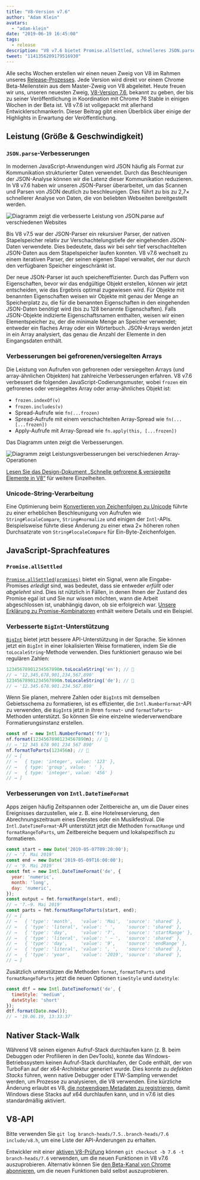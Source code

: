 ```yaml
---
title: "V8-Version v7.6"
author: "Adam Klein"
avatars: 
  - "adam-klein"
date: "2019-06-19 16:45:00"
tags: 
  - release
description: "V8 v7.6 bietet Promise.allSettled, schnelleres JSON.parse, lokalisierte BigInts, schnellere gefrorene/versiegelte Arrays und vieles mehr!"
tweet: "1141356209179516930"
---
```

Alle sechs Wochen erstellen wir einen neuen Zweig von V8 im Rahmen unseres [Release-Prozesses](/docs/release-process). Jede Version wird direkt vor einem Chrome Beta-Meilenstein aus dem Master-Zweig von V8 abgeleitet. Heute freuen wir uns, unseren neuesten Zweig, [V8-Version 7.6](https://chromium.googlesource.com/v8/v8.git/+log/branch-heads/7.6), bekannt zu geben, der bis zu seiner Veröffentlichung in Koordination mit Chrome 76 Stable in einigen Wochen in der Beta ist. V8 v7.6 ist vollgepackt mit allerhand Entwicklerschmankerln. Dieser Beitrag gibt einen Überblick über einige der Highlights in Erwartung der Veröffentlichung.

<!--truncate-->
## Leistung (Größe & Geschwindigkeit)

### `JSON.parse`-Verbesserungen

In modernen JavaScript-Anwendungen wird JSON häufig als Format zur Kommunikation strukturierter Daten verwendet. Durch das Beschleunigen der JSON-Analyse können wir die Latenz dieser Kommunikation reduzieren. In V8 v7.6 haben wir unseren JSON-Parser überarbeitet, um das Scannen und Parsen von JSON deutlich zu beschleunigen. Dies führt zu bis zu 2,7× schnellerer Analyse von Daten, die von beliebten Webseiten bereitgestellt werden.

![Diagramm zeigt die verbesserte Leistung von `JSON.parse` auf verschiedenen Websites](/_img/v8-release-76/json-parsing.svg)

Bis V8 v7.5 war der JSON-Parser ein rekursiver Parser, der nativen Stapelspeicher relativ zur Verschachtelungstiefe der eingehenden JSON-Daten verwendete. Dies bedeutete, dass wir bei sehr tief verschachtelten JSON-Daten aus dem Stapelspeicher laufen konnten. V8 v7.6 wechselt zu einem iterativen Parser, der seinen eigenen Stapel verwaltet, der nur durch den verfügbaren Speicher eingeschränkt ist.

Der neue JSON-Parser ist auch speichereffizienter. Durch das Puffern von Eigenschaften, bevor wir das endgültige Objekt erstellen, können wir jetzt entscheiden, wie das Ergebnis optimal zugewiesen wird. Für Objekte mit benannten Eigenschaften weisen wir Objekte mit genau der Menge an Speicherplatz zu, die für die benannten Eigenschaften in den eingehenden JSON-Daten benötigt wird (bis zu 128 benannte Eigenschaften). Falls JSON-Objekte indizierte Eigenschaftsnamen enthalten, weisen wir einen Elementspeicher zu, der die minimale Menge an Speicher verwendet; entweder ein flaches Array oder ein Wörterbuch. JSON-Arrays werden jetzt in ein Array analysiert, das genau die Anzahl der Elemente in den Eingangsdaten enthält.

### Verbesserungen bei gefrorenen/versiegelten Arrays

Die Leistung von Aufrufen von gefrorenen oder versiegelten Arrays (und array-ähnlichen Objekten) hat zahlreiche Verbesserungen erfahren. V8 v7.6 verbessert die folgenden JavaScript-Codierungsmuster, wobei `frozen` ein gefrorenes oder versiegeltes Array oder array-ähnliches Objekt ist:

- `frozen.indexOf(v)`
- `frozen.includes(v)`
- Spread-Aufrufe wie `fn(...frozen)`
- Spread-Aufrufe mit einem verschachtelten Array-Spread wie `fn(...[...frozen])`
- Apply-Aufrufe mit Array-Spread wie `fn.apply(this, [...frozen])`

Das Diagramm unten zeigt die Verbesserungen.

![Diagramm zeigt Leistungsverbesserungen bei verschiedenen Array-Operationen](/_img/v8-release-76/frozen-sealed-elements.svg)

[Lesen Sie das Design-Dokument „Schnelle gefrorene & versiegelte Elemente in V8“](https://bit.ly/fast-frozen-sealed-elements-in-v8) für weitere Einzelheiten.

### Unicode-String-Verarbeitung

Eine Optimierung beim [Konvertieren von Zeichenfolgen zu Unicode](https://chromium.googlesource.com/v8/v8/+/734c1456d942a03d79aab4b3b0e57afbc803ceea) führte zu einer erheblichen Beschleunigung von Aufrufen wie `String#localeCompare`, `String#normalize` und einigen der `Intl`-APIs. Beispielsweise führte diese Änderung zu einer etwa 2× höheren rohen Durchsatzrate von `String#localeCompare` für Ein-Byte-Zeichenfolgen.

## JavaScript-Sprachfeatures

### `Promise.allSettled`

[`Promise.allSettled(promises)`](/features/promise-combinators#promise.allsettled) bietet ein Signal, wenn alle Eingabe-Promises _erledigt_ sind, was bedeutet, dass sie entweder _erfüllt_ oder _abgelehnt_ sind. Dies ist nützlich in Fällen, in denen Ihnen der Zustand des Promise egal ist und Sie nur wissen möchten, wann die Arbeit abgeschlossen ist, unabhängig davon, ob sie erfolgreich war. [Unsere Erklärung zu Promise-Kombinatoren](/features/promise-combinators) enthält weitere Details und ein Beispiel.

### Verbesserte `BigInt`-Unterstützung

[`BigInt`](/features/bigint) bietet jetzt bessere API-Unterstützung in der Sprache. Sie können jetzt ein `BigInt` in einer lokalisierten Weise formatieren, indem Sie die `toLocaleString`-Methode verwenden. Dies funktioniert genauso wie bei regulären Zahlen:

```js
12345678901234567890n.toLocaleString('en'); // 🐌
// → '12,345,678,901,234,567,890'
12345678901234567890n.toLocaleString('de'); // 🐌
// → '12.345.678.901.234.567.890'
```

Wenn Sie planen, mehrere Zahlen oder `BigInt`s mit demselben Gebietsschema zu formatieren, ist es effizienter, die `Intl.NumberFormat`-API zu verwenden, die `BigInt`s jetzt in ihren `format`- und `formatToParts`-Methoden unterstützt. So können Sie eine einzelne wiederverwendbare Formatierungsinstanz erstellen.

```js
const nf = new Intl.NumberFormat('fr');
nf.format(12345678901234567890n); // 🚀
// → '12 345 678 901 234 567 890'
nf.formatToParts(123456n); // 🚀
// → [
// →   { type: 'integer', value: '123' },
// →   { type: 'group', value: ' ' },
// →   { type: 'integer', value: '456' }
// → ]
```

### Verbesserungen von `Intl.DateTimeFormat`

Apps zeigen häufig Zeitspannen oder Zeitbereiche an, um die Dauer eines Ereignisses darzustellen, wie z. B. eine Hotelreservierung, den Abrechnungszeitraum eines Dienstes oder ein Musikfestival. Die `Intl.DateTimeFormat`-API unterstützt jetzt die Methoden `formatRange` und `formatRangeToParts`, um Zeitbereiche bequem und lokalspezifisch zu formatieren.

```js
const start = new Date('2019-05-07T09:20:00');
// → '7. Mai 2019'
const end = new Date('2019-05-09T16:00:00');
// → '9. Mai 2019'
const fmt = new Intl.DateTimeFormat('de', {
  year: 'numeric',
  month: 'long',
  day: 'numeric',
});
const output = fmt.formatRange(start, end);
// → '7.–9. Mai 2019'
const parts = fmt.formatRangeToParts(start, end);
// → [
// →   { 'type': 'month',   'value': 'Mai',  'source': 'shared' },
// →   { 'type': 'literal', 'value': ' ',    'source': 'shared' },
// →   { 'type': 'day',     'value': '7',    'source': 'startRange' },
// →   { 'type': 'literal', 'value': ' – ',  'source': 'shared' },
// →   { 'type': 'day',     'value': '9',    'source': 'endRange' },
// →   { 'type': 'literal', 'value': ', ',   'source': 'shared' },
// →   { 'type': 'year',    'value': '2019', 'source': 'shared' },
// → ]
```

Zusätzlich unterstützen die Methoden `format`, `formatToParts` und `formatRangeToParts` jetzt die neuen Optionen `timeStyle` und `dateStyle`:

```js
const dtf = new Intl.DateTimeFormat('de', {
  timeStyle: 'medium',
  dateStyle: 'short'
});
dtf.format(Date.now());
// → '19.06.19, 13:33:37'
```

## Nativer Stack-Walk

Während V8 seinen eigenen Aufruf-Stack durchlaufen kann (z. B. beim Debuggen oder Profilieren in den DevTools), konnte das Windows-Betriebssystem keinen Aufruf-Stack durchlaufen, der Code enthält, der von TurboFan auf der x64-Architektur generiert wurde. Dies konnte zu _defekten Stacks_ führen, wenn native Debugger oder ETW-Sampling verwendet werden, um Prozesse zu analysieren, die V8 verwenden. Eine kürzliche Änderung erlaubt es V8, [die notwendigen Metadaten zu registrieren](https://chromium.googlesource.com/v8/v8/+/3cda21de77d098a612eadf44d504b188a599c5f0), damit Windows diese Stacks auf x64 durchlaufen kann, und in v7.6 ist dies standardmäßig aktiviert.

## V8-API

Bitte verwenden Sie `git log branch-heads/7.5..branch-heads/7.6 include/v8.h`, um eine Liste der API-Änderungen zu erhalten.

Entwickler mit einer [aktiven V8-Prüfung](/docs/source-code#using-git) können `git checkout -b 7.6 -t branch-heads/7.6` verwenden, um die neuen Funktionen in V8 v7.6 auszuprobieren. Alternativ können Sie [den Beta-Kanal von Chrome abonnieren](https://www.google.com/chrome/browser/beta.html), um die neuen Funktionen bald selbst auszuprobieren.

